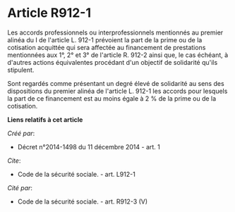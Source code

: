 # Article R912-1

Les accords professionnels ou interprofessionnels mentionnés au premier alinéa du I de l'article L. 912-1 prévoient la part
de la prime ou de la cotisation acquittée qui sera affectée au financement de prestations mentionnées aux 1°, 2° et 3° de
l'article R. 912-2 ainsi que, le cas échéant, à d'autres actions équivalentes procédant d'un objectif de solidarité qu'ils
stipulent. 

Sont regardés comme présentant un degré élevé de solidarité au sens des dispositions du premier alinéa de l'article L. 912-1
les accords pour lesquels la part de ce financement est au moins égale à 2 % de la prime ou de la cotisation.

**Liens relatifs à cet article**

_Créé par_:

  - Décret n°2014-1498 du 11 décembre 2014 - art. 1

_Cite_:

  - Code de la sécurité sociale. - art. L912-1

_Cité par_:

  - Code de la sécurité sociale. - art. R912-3 (V)
